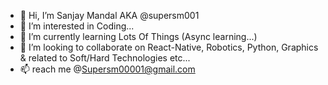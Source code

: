 - 👋 Hi, I’m Sanjay Mandal AKA @supersm001
- 👀 I’m interested in Coding...
- 🌱 I’m currently learning Lots Of Things (Async learning...)
- 💞️ I’m looking to collaborate on React-Native, Robotics, Python, Graphics & related to Soft/Hard Technologies etc...
- 📫 reach me @Supersm00001@gmail.com

<!---
supersm001/supersm001 is a ✨ special ✨ repository because its `README.md` (this file) appears on your GitHub profile.
You can click the Preview link to take a look at your changes.
--->
